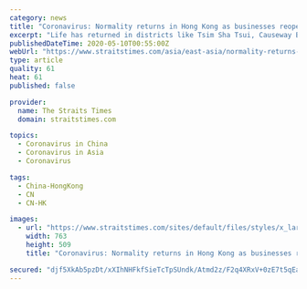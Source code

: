 ```yaml
---
category: news
title: "Coronavirus: Normality returns in Hong Kong as businesses reopen, people go out"
excerpt: "Life has returned in districts like Tsim Sha Tsui, Causeway Bay and Central as businesses, forced to close amid the outbreak, reopened yesterday after the government loosened social distancing rules on the back of the absence of new local Covid-19 transmission."
publishedDateTime: 2020-05-10T00:55:00Z
webUrl: "https://www.straitstimes.com/asia/east-asia/normality-returns-in-hk-as-businesses-reopen-people-go-out"
type: article
quality: 61
heat: 61
published: false

provider:
  name: The Straits Times
  domain: straitstimes.com

topics:
  - Coronavirus in China
  - Coronavirus in Asia
  - Coronavirus

tags:
  - China-HongKong
  - CN
  - CN-HK

images:
  - url: "https://www.straitstimes.com/sites/default/files/styles/x_large/public/articles/2020/05/09/st_20200509_vnhk_56547042.jpg?itok=EG3X5xeL"
    width: 763
    height: 509
    title: "Coronavirus: Normality returns in Hong Kong as businesses reopen, people go out"

secured: "djf5XkAb5pzDt/xXIhNHFkfSieTcTpSUndk/Atmd2z/F2q4XRxV+0zE7t5qEawP4J4z2kxp2O99YweLQ8Hhhzjw4O8eYM5t5UKv8FrEYi1kMbuRzIkt/Rmk1NevWxaIQ4HItq4TxcKLVyVgLsehcm84XCmjlLtaiM0/77LBVqrqFEAFFHsRybWszZgH4ub2E4+pfi7t+UXYUrTp0yrIygADbeW7xD/wISFqKzDcybimLySY8j9bzcDxPTya5JDjf8eLjieg3dWhRjj5e6rJSMDpqbjyNJ1vBnozueeG+mCZ6Vl5/O9rGDTfg6wvCPHgZ;lguJKxir36bp9H7u+2VjBw=="
---
```


